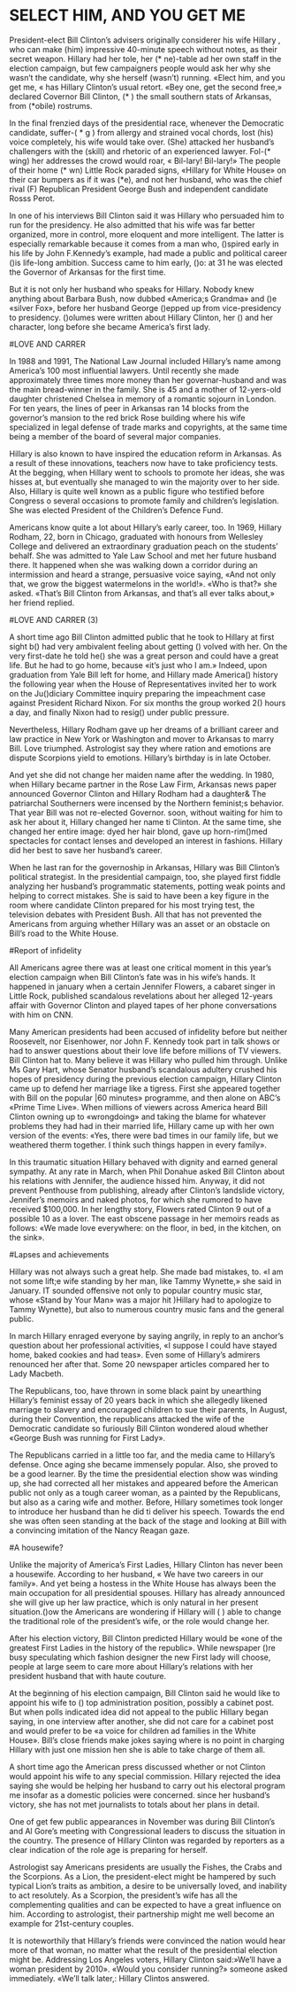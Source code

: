 # SELECT HIM, AND YOU GET ME

President-elect Bill Clinton’s advisers originally considerer his wife Hillary 
, who can make (him) impressive 40-minute speech without notes, as their secret weapon. Hillary had her tole, her (* ne)-table ad her own staff in the election campaign, but few campaigners people would ask her why she wasn’t the candidate, why she herself (wasn’t) running. «Elect him, and you get me, « has Hillary Clinton’s usual retort. «Bey one, get the second free,» declared Covernor Bill Clinton, (* ) the small southern stats of Arkansas, from (*obile) rostrums.

In the final frenzied days of the presidential race, whenever the Democratic candidate, suffer-( * g ) from allergy and strained vocal chords, lost (his) voice completely, his wife would take over. (She) attacked her husband’s challengers with the (skill) and rhetoric of an experienced lawyer. Fol-(* wing) her addresses the crowd would roar, « Bil-lary! Bil-lary!» The people of their home (* wn) Little Rock paraded signs, «Hillary for White House» on their car bumpers as if it was (*e), and not her husband, who was the chief rival (F) Republican President George Bush and independent candidate Rosss Perot.

In one of his interviews Bill Clinton said it was Hillary who persuaded him to run for the presidency. He also admitted that his wife was far better organized, more in control, more eloquent and more intelligent. The latter is especially remarkable because it comes from a man who, ()spired early in his life by John F.Kennedy’s example, had made a public and political career ()is life-long ambition. Success came to him early, ()o: at 31 he was elected the Governor of Arkansas for the first time.

But it is not only her husband who speaks for Hillary. Nobody knew anything about Barbara Bush, now dubbed «America;s Grandma» and ()e «silver Fox», before her husband George ()epped up from vice-presidency to presidency. ()olumes were written about Hillary Clinton, her () and her character, long before she became America’s first lady.

#LOVE AND CARRER

In 1988 and 1991, The National Law Journal included Hillary’s name among America’s 100 most influential lawyers. Until recently she made approximately three times more money than her governar-husband and was the main bread-winner in the family. She is 45 and a mother of 12-yers-old daughter christened Chelsea in memory of a romantic sojourn in London. For ten years, the lines of peer in Arkansas ran 14  blocks from the governor’s mansion to the red brick Rose building where his wife specialized in legal defense of trade marks and copyrights, at the same time being a member of the board of several major companies.

Hillary is also known to have inspired the education reform in Arkansas. As a result of these innovations, teachers now have to take proficiency tests. At the begging, when Hillary went to schools to promote her ideas, she was hisses at, but eventually she  managed to win the majority over to her side. Also, Hillary is quite well known as a public figure who testified before Congress o several occasions to promote family and children’s legislation. She was elected President of the Children’s Defence Fund.

Americans know quite a lot about Hillary’s early career, too. In 1969, Hillary Rodham, 22, born in Chicago, graduated with honours from Wellesley College and delivered an extraordinary graduation peach on the students’ behalf. She was admitted to Yale Law School and met her future husband there. It happened when she was walking down a corridor during an intermission and heard a strange, persuasive voice saying, «And not only that, we grow the biggest watermelons in the world!». «Who is that?» she asked. «That’s Bill Clinton from Arkansas, and that’s all ever talks about,» her friend replied.

#LOVE AND CARRER (3)

A short time ago Bill Clinton admitted public that he took to Hillary at first sight b() had very ambivalent feeling about getting () volved with her. On the very first-date he told he() she was a great person and could have a great life. But he had to go home, because «it’s just who  I am.» Indeed, upon graduation from Yale Bill left for home, and Hillary made America() history the following year when the House of Representatives invited her to work on the Ju()diciary Committee inquiry preparing the impeachment case against President Richard Nixon. For six months the group worked 2() hours a day, and finally Nixon had to resig() under public pressure.

Nevertheless, Hillary Rodham gave up her dreams of a brilliant career and law practice in New York or Washington and mover to Arkansas to marry Bill. Love triumphed. Astrologist say they where ration and emotions are dispute Scorpions yield to emotions. Hillary’s birthday is in late October.

And yet she did not change her maiden name after the wedding. In 1980, when Hillary became partner in the Rose Law Firm, Arkansas news paper announced  Governor Clinton and Hillary Rodham had a daughter& The patriarchal Southerners were incensed by the Northern feminist;s behavior. That year Bill was not re-elected Governor. soon, without waiting for him to ask her about it, Hillary changed her name ti Clinton. At the same time, she changed her entire image: dyed her hair blond, gave up horn-rim()med spectacles for contact lenses and developed an interest in fashions. Hillary did her best to save her husband’s career.

When he last ran for the governoship in Arkansas, Hillary was Bill Clinton’s political strategist. In the presidential campaign, too, she played first fiddle analyzing her husband’s programmatic statements, potting weak points and helping to correct mistakes. She is said to have been a key figure in the room where candidate Clinton prepared for his most trying test, the television debates with President Bush. All that has not prevented the Americans from arguing whether Hillary was an asset or an obstacle on Bill’s road to the White House.

#Report of infidelity

All Americans agree there was at least one critical moment in this year’s election campaign when Bill Clinton’s fate was in his wife’s hands. It happened in january when a certain Jennifer Flowers, a cabaret singer in Little Rock, published scandalous revelations about her alleged 12-years  affair with Governor Clinton and played tapes of her phone conversations with him on CNN.

Many American presidents had been accused of infidelity before but neither Roosevelt, nor Eisenhower, nor John F. Kennedy took part in talk shows or had to answer questions about their love life before millions of TV viewers. Bill Clinton hat to. Many believe it was Hillary who pulled him through. Unlike Ms Gary Hart, whose Senator husband’s scandalous adultery crushed his hopes of presidency during the previous election campaign, Hillary Clinton came up to defend her marriage like a tigress. First she appeared together with Bill on the popular |60 minutes» programme, and then alone on ABC’s «Prime Time Live». When millions of viewers across America heard Bill Clinton owning up to «wrongdoing» and taking the blame for whatever problems they had had in their married life, Hillary came up with her own version of the events: «Yes, there were bad times in our family life, but we weathered therm together. I think such things happen in every family».

In this traumatic situation Hillary behaved with dignity and earned general sympathy. At any rate in March, when Phil Donahue asked Bill Clinton about his relations with Jennifer, the audience hissed him. Anyway, it did not prevent Penthouse from publishing, already after Clinton’s landslide victory, Jennifer’s memoirs and naked photos, for which she rumored to have received $100,000. In her lengthy story, Flowers rated Clinton 9 out of a possible 10 as a lover. The east obscene passage in her memoirs reads as follows: «We made love everywhere: on the floor, in bed, in the kitchen, on the sink».

#Lapses and achievements

Hillary was not always such a great help. She made bad mistakes, to. «I am not some lift;e wife standing by her man, like Tammy Wynette,» she said in January. IT sounded offensive not only to popular country music star, whose «Stand by Your Man» was a major hit )Hillary had to apologize to Tammy Wynette), but also to numerous country music fans and the general public.

In march Hillary enraged everyone by saying angrily, in reply to an anchor’s question about her professional activities, «I suppose I could have stayed home, baked cookies and had teas». Even some of Hillary’s admirers renounced her after that. Some 20 newspaper articles compared her to Lady Macbeth.
 
The Republicans, too, have thrown in some black paint by unearthing Hillary’s feminist essay of 20 years back in which she allegedly likened marriage to slavery and encouraged children to sue their parents, In August, during their Convention, the republicans attacked the wife of the Democratic candidate so furiously Bill Clinton wondered aloud whether «George Bush was running for First Lady».

The Republicans carried in a little too far, and the media came to Hillary’s defense. Once aging she became immensely popular. Also, she proved to be a good learner. By the time the presidential election show was winding up, she had corrected all her mistakes and appeared before the American public not only as a tough career woman, as a painted by the Republicans, but also as a caring wife and mother. Before, Hillary sometimes took longer to introduce her husband than he did ti deliver his speech. Towards the end she was often seen standing at the back of the stage and looking at Bill with a convincing imitation of the Nancy Reagan gaze.

#A housewife?

Unlike the majority of America’s First Ladies, Hillary Clinton has never been a housewife. According to her husband, « We have two careers in our family». And yet being a hostess in the White House has always been the main occupation for all presidential  spouses. Hillary has already announced she will give up her law practice, which is only natural in her present situation.()ow the Americans are wondering if Hillary will ( ) able to change the traditional role of the president’s wife, or the role would change her.

After his election victory, Bill Clinton predicted Hillary would be «one of the greatest First Ladies in the history of the republic». While newspaper ()re busy speculating which fashion designer the new First lady will choose, people at large seem to care more about Hillary’s relations with her president husband that with haute couture.

At the beginning of his election campaign, Bill Clinton said he would like to appoint his wife to () top administration position, possibly a cabinet post. But when polls indicated idea did not appeal to the public Hillary began saying, in one interview after another, she did not care for a cabinet post and would prefer to be «a voice for children ad families in the White House». Bill’s close friends make jokes  saying where is no point in charging Hillary with just one mission hen she is able to take charge of them all.

A short time ago the American press discussed whether or not Clinton would appoint his wife to any special commission. Hillary rejected the idea saying she would be helping her husband to carry out his electoral program me insofar as a domestic policies were concerned. since her husband’s victory, she has not met journalists to totals about her plans in detail.

One of get few public appearances in November was during  Bill Clinton’s and Al Gore’s meeting with Congressional leaders to discuss the situation in the country. The presence of Hillary Clinton was regarded by reporters as a clear indication of the role age is preparing for herself.

Astrologist say Americans presidents are usually the Fishes, the Crabs and the Scorpions. As a Lion, the president-elect might be hampered by such typical Lion’s traits as ambition, a desire to be universally loved, and inability to act resolutely. As a Scorpion, the president’s wife has all the complementing qualities and can be expected to have a great influence on him. According to astrologist, their partnership might me well become an example for 21st-century couples.

It is noteworthily that Hillary’s friends were convinced the nation would hear more of that woman, no matter what the result of the presidential election might be. Addressing Los Angeles voters,  Hillary Clinton said:»We’ll have a woman president by 2010». «Would you consider running?» someone asked immediately. «We’ll talk later,: Hillary Clintos answered.